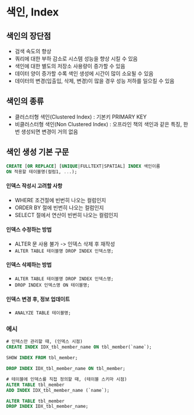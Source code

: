 # 색인, Index
## 색인의 장단점
- 검색 속도의 향상
- 쿼리에 대한 부하 감소로 시스템 성능을 향상 시킬 수 있음
- 색인에 대한 별도의 저장소 사용량이 증가할 수 있음
- 데이터 양이 증가할 수록 색인 생성에 시간이 많이 소요될 수 있음
- 데이터의 변경(입출입, 삭제, 변경)이 많을 경우 성능 저하를 일으킬 수 있음

## 색인의 종류
- 클러스터형 색인(Clustered Index) : 기본키 PRIMARY KEY
- 비클러스터형 색인(Non Clustered Index) : 오프라인 책의 색인과 같은 특징, 한 번 생성되면 변경이 거의 없음

## 색인 생성 기본 구문
``` sql
CREATE [OR REPLACE] [UNIQUE|FULLTEXT|SPATIAL] INDEX 색인이름
ON 적용할 테이블명(컬럼1, ...);
```

#### 인덱스 작성시 고려할 사항
- WHERE 조건절에 빈번히 나오는 컬럼인지
- ORDER BY 절에 빈번히 나오는 컬럼인지
- SELECT 절에서 연산이 빈번히 나오는 컬럼인지

#### 인덱스 수정하는 방법
- ALTER 문 사용 불가 -> 인덱스 삭제 후 재작성
- `ALTER TABLE 테이블명 DROP INDEX 인덱스명;`

#### 인덱스 삭제하는 방법
- `ALTER TABLE 테이블명 DROP INDEX 인덱스명;`
- `DROP INDEX 인덱스명 ON 테이블명;`

#### 인덱스 변경 후, 정보 업데이트
- `ANALYZE TABLE 테이블명;`

### 에시
``` sql
# 인덱스만 관리할 때, (인덱스 시점)
CREATE INDEX IDX_tbl_member_name ON tbl_member(`name`);

SHOW INDEX FROM tbl_member;

DROP INDEX IDX_tbl_member_name ON tbl_member;

# 테이블에 인덱스를 직접 정의할 때, (테이블 스키마 시점)
ALTER TABLE tbl_member
ADD INDEX IDX_tbl_member_name (`name`);

ALTER TABLE tbl_member
DROP INDEX IDX_tbl_member_name;
```